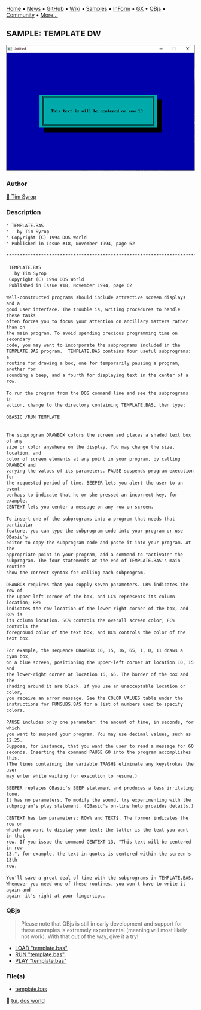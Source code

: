 [Home](https://qb64.com) • [News](../../news.md) • [GitHub](https://github.com/QB64Official/qb64) • [Wiki](https://github.com/QB64Official/qb64/wiki) • [Samples](../../samples.md) • [InForm](../../inform.md) • [GX](../../gx.md) • [QBjs](../../qbjs.md) • [Community](../../community.md) • [More...](../../more.md)

## SAMPLE: TEMPLATE DW

![screenshot.png](img/screenshot.png)

### Author

[🐝 Tim Syrop](../tim-syrop.md) 

### Description

```text
' TEMPLATE.BAS
'   by Tim Syrop
' Copyright (C) 1994 DOS World
' Published in Issue #18, November 1994, page 62

***************************************************************************** 
 
 TEMPLATE.BAS 
   by Tim Syrop 
 Copyright (C) 1994 DOS World 
 Published in Issue #18, November 1994, page 62 
 
Well-constructed programs should include attractive screen displays and a  
good user interface. The trouble is, writing procedures to handle these tasks  
often forces you to focus your attention on ancillary matters rather than on  
the main program. To avoid spending precious programming time on secondary  
code, you may want to incorporate the subprograms included in the  
TEMPLATE.BAS program.  TEMPLATE.BAS contains four useful subprograms: a  
routine for drawing a box, one for temporarily pausing a program, another for  
sounding a beep, and a fourth for displaying text in the center of a row. 
 
To run the program from the DOS command line and see the subprograms in  
action, change to the directory containing TEMPLATE.BAS, then type: 
 
QBASIC /RUN TEMPLATE 
 
 
The subprogram DRAWBOX colors the screen and places a shaded text box of any  
size or color anywhere on the display. You may change the size, location, and  
color of screen elements at any point in your program, by calling DRAWBOX and  
varying the values of its parameters. PAUSE suspends program execution for  
the requested period of time. BEEPER lets you alert the user to an event-- 
perhaps to indicate that he or she pressed an incorrect key, for example.  
CENTEXT lets you center a message on any row on screen. 
 
To insert one of the subprograms into a program that needs that particular  
feature, you can type the subprogram code into your program or use QBasic's  
editor to copy the subprogram code and paste it into your program. At the  
appropriate point in your program, add a command to "activate" the  
subprogram. The four statements at the end of TEMPLATE.BAS's main routine  
show the correct syntax for calling each subprogram. 
 
DRAWBOX requires that you supply seven parameters. LR% indicates the row of  
the upper-left corner of the box, and LC% represents its column location; RR%  
indicates the row location of the lower-right corner of the box, and RC% is  
its column location. SC% controls the overall screen color; FC% controls the  
foreground color of the text box; and BC% controls the color of the text box. 
 
For example, the sequence DRAWBOX 10, 15, 16, 65, 1, 0, 11 draws a cyan box,  
on a blue screen, positioning the upper-left corner at location 10, 15 and  
the lower-right corner at location 16, 65. The border of the box and the  
shading around it are black. If you use an unacceptable location or color,  
you receive an error message. See the COLOR VALUES table under the  
instructions for FUNSUBS.BAS for a list of numbers used to specify colors. 
 
PAUSE includes only one parameter: the amount of time, in seconds, for which  
you want to suspend your program. You may use decimal values, such as 12.25.  
Suppose, for instance, that you want the user to read a message for 60  
seconds. Inserting the command PAUSE 60 into the program accomplishes this.  
(The lines containing the variable TRASH$ eliminate any keystrokes the user  
may enter while waiting for execution to resume.) 
 
BEEPER replaces QBasic's BEEP statement and produces a less irritating tone.  
It has no parameters. To modify the sound, try experimenting with the  
subprogram's play statement. (QBasic's on-line help provides details.) 
 
CENTEXT has two parameters: ROW% and TEXT$. The former indicates the row on  
which you want to display your text; the latter is the text you want in that  
row. If you issue the command CENTEXT 13, "This text will be centered in row  
13.", for example, the text in quotes is centered within the screen's 13th  
row. 
 
You'll save a great deal of time with the subprograms in TEMPLATE.BAS.  
Whenever you need one of these routines, you won't have to write it again and  
again--it's right at your fingertips.
```

### QBjs

> Please note that QBjs is still in early development and support for these examples is extremely experimental (meaning will most likely not work). With that out of the way, give it a try!

* [LOAD "template.bas"](https://v6p9d9t4.ssl.hwcdn.net/html/6029471/index.html?src=https://qb64.com/samples/template-dw/src/template.bas)
* [RUN "template.bas"](https://v6p9d9t4.ssl.hwcdn.net/html/6029471/index.html?mode=auto&src=https://qb64.com/samples/template-dw/src/template.bas)
* [PLAY "template.bas"](https://v6p9d9t4.ssl.hwcdn.net/html/6029471/index.html?mode=play&src=https://qb64.com/samples/template-dw/src/template.bas)

### File(s)

* [template.bas](src/template.bas)

🔗 [tui](../tui.md), [dos world](../dos-world.md)
